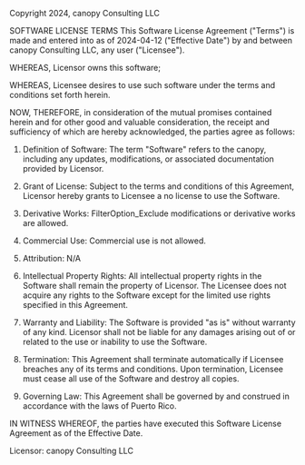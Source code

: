 Copyright 2024, canopy Consulting LLC

SOFTWARE LICENSE TERMS
This Software License Agreement ("Terms") is made and entered into as of 2024-04-12 ("Effective Date") by and between canopy Consulting LLC, any user ("Licensee").

WHEREAS, Licensor owns this software;

WHEREAS, Licensee desires to use such software under the terms and conditions set forth herein.

NOW, THEREFORE, in consideration of the mutual promises contained herein and for other good and valuable consideration, the receipt and sufficiency of which are hereby acknowledged, the parties agree as follows:

1. Definition of Software:
   The term "Software" refers to the canopy, including any updates, modifications, or associated documentation provided by Licensor.

2. Grant of License:
   Subject to the terms and conditions of this Agreement, Licensor hereby grants to Licensee a no license to use the Software.

3. Derivative Works:
   FilterOption_Exclude modifications or derivative works are allowed.

4. Commercial Use:
   Commercial use is not allowed.

5. Attribution:
   N/A

6. Intellectual Property Rights:
   All intellectual property rights in the Software shall remain the property of Licensor. The Licensee does not acquire any rights to the Software except for the limited use rights specified in this Agreement.

7. Warranty and Liability:
   The Software is provided "as is" without warranty of any kind. Licensor shall not be liable for any damages arising out of or related to the use or inability to use the Software.

8. Termination:
   This Agreement shall terminate automatically if Licensee breaches any of its terms and conditions. Upon termination, Licensee must cease all use of the Software and destroy all copies.

9. Governing Law:
   This Agreement shall be governed by and construed in accordance with the laws of Puerto Rico.

IN WITNESS WHEREOF, the parties have executed this Software License Agreement as of the Effective Date.

Licensor: canopy Consulting LLC
